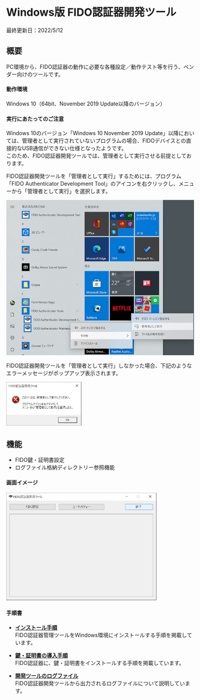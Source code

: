 # Windows版 FIDO認証器開発ツール

最終更新日：2022/5/12

## 概要
PC環境から、FIDO認証器の動作に必要な各種設定／動作テスト等を行う、ベンダー向けのツールです。

#### 動作環境
Windows 10（64bit、November 2019 Update以降のバージョン）

#### 実行にあたってのご注意

Windows 10のバージョン「Windows 10 November 2019 Update」以降においては、管理者として実行されていないプログラムの場合、FIDOデバイスとの直接的なUSB通信ができない仕様となったようです。<br>
このため、FIDO認証器開発ツールでは、管理者として実行させる前提としております。

FIDO認証器開発ツールを「管理者として実行」するためには、プログラム「FIDO Authenticator Development Tool」のアイコンを右クリックし、メニューから「管理者として実行」を選択します。

<img src="assets08/0002.jpg" width="500">

FIDO認証器開発ツールを「管理者として実行」しなかった場合、下記のようなエラーメッセージがポップアップ表示されます。

<img src="assets08/0003.jpg" width="200">

## 機能
* FIDO鍵・証明書設定
* ログファイル格納ディレクトリー参照機能

#### 画面イメージ
<img src="assets08/0001.jpg" width="400">

#### 手順書

- <b>[インストール手順](../../MaintenanceTool/WindowsExe/DEVTOOLINST.md)</b><br>
FIDO認証器管理ツールをWindows環境にインストールする手順を掲載しています。

- <b>[鍵・証明書の導入手順](../../MaintenanceTool/WindowsExe/ATTESTATION.md)</b><br>
FIDO認証器に、鍵・証明書をインストールする手順を掲載しています。

- <b>[開発ツールのログファイル](../../MaintenanceTool/WindowsExe/DEVTOOLLOG.md)</b><br>
FIDO認証器開発ツールから出力されるログファイルについて説明しています。
